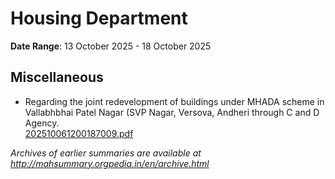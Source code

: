 # Housing Department

**Date Range**: 13 October 2025 - 18 October 2025


## Miscellaneous
- Regarding the joint redevelopment of buildings under MHADA scheme in Vallabhbhai Patel Nagar (SVP Nagar, Versova, Andheri through C and D Agency.\
  [202510061200187009.pdf](https://gr.maharashtra.gov.in/Site/Upload/Government%20Resolutions/English/202510061200187009.pdf)


*Archives of earlier summaries are available at http://mahsummary.orgpedia.in/en/archive.html*